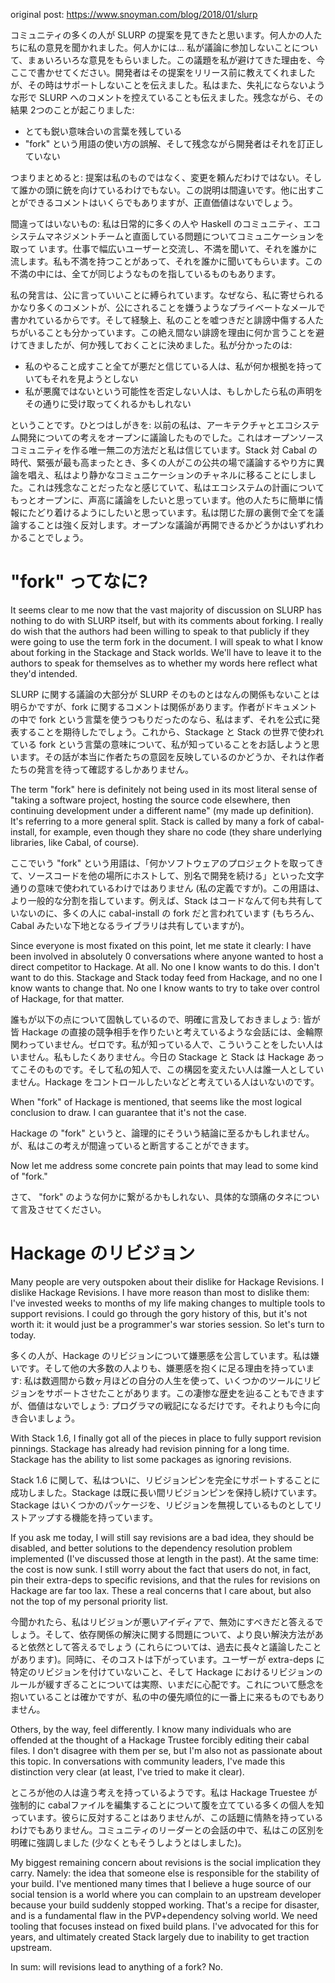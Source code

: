 original post: https://www.snoyman.com/blog/2018/01/slurp

コミュニティの多くの人が SLURP の提案を見てきたと思います。何人かの人たちに私の意見を聞かれました。何人かには... 私が議論に参加しないことについて、まぁいろいろな意見をもらいました。この議題を私が避けてきた理由を、今ここで書かせてください。開発者はその提案をリリース前に教えてくれましたが、その時はサポートしないことを伝えました。私はまた、失礼にならないような形で SLURP へのコメントを控えていることも伝えました。残念ながら、その結果 2つのことが起こりました:

* とても鋭い意味合いの言葉を残している
* "fork" という用語の使い方の誤解、そして残念ながら開発者はそれを訂正していない

つまりまとめると: 提案は私のものではなく、変更を頼んだわけではない。そして誰かの頭に銃を向けているわけでもない。この説明は間違いです。他に出すことができるコメントはいくらでもありますが、正直価値はないでしょう。

間違ってはいないもの: 私は日常的に多くの人や Haskell のコミュニティ、エコシステムマネジメントチームと直面している問題についてコミュニケーションを取って
います。仕事で幅広いユーザーと交流し、不満を聞いて、それを誰かに流します。私も不満を持つことがあって、それを誰かに聞いてもらいます。この不満の中には、全てが同じようなものを指しているものもあります。

私の発言は、公に言っていいことに縛られています。なぜなら、私に寄せられるかなり多くのコメントが、公にされることを嫌うようなプライベートなメールで書かれているからです。そして経験上、私のことを嘘つきだと誹謗中傷する人たちがいることも分かっています。この絶え間ない誹謗を理由に何か言うことを避けてきましたが、何か残しておくことに決めました。私が分かったのは:

* 私のやること成すこと全てが悪だと信じている人は、私が何か根拠を持っていてもそれを見ようとしない
* 私が悪魔ではないという可能性を否定しない人は、もしかしたら私の声明をその通りに受け取ってくれるかもしれない

ということです。ひとつはしがきを: 以前の私は、アーキテクチャとエコシステム開発についての考えをオープンに議論したものでした。これはオープンソースコミュニティを作る唯一無二の方法だと私は信じています。Stack 対 Cabal の時代、緊張が最も高まったとき、多くの人がこの公共の場で議論するやり方に異論を唱え、私はより静かなコミュニケーションのチャネルに移ることにしました。これは残念なことだったなと感じていて、私はエコシステムの計画についてもっとオープンに、声高に議論をしたいと思っています。他の人たちに簡単に情報にたどり着けるようにしたいと思っています。私は閉じた扉の裏側で全てを議論することは強く反対します。オープンな議論が再開できるかどうかはいずれわかることでしょう。

# "fork" ってなに?
It seems clear to me now that the vast majority of discussion on SLURP has nothing to do with SLURP itself, but with its comments about forking. I really do wish that the authors had been willing to speak to that publicly if they were going to use the term fork in the document. I will speak to what I know about forking in the Stackage and Stack worlds. We'll have to leave it to the authors to speak for themselves as to whether my words here reflect what they'd intended.

SLURP に関する議論の大部分が SLURP そのものとはなんの関係もないことは明らかですが、fork に関するコメントは関係があります。作者がドキュメントの中で fork という言葉を使うつもりだったのなら、私はまず、それを公式に発表することを期待したでしょう。これから、Stackage と Stack の世界で使われている fork という言葉の意味について、私が知っていることをお話しようと思います。その話が本当に作者たちの意図を反映しているのかどうか、それは作者たちの発言を待って確認するしかありません。

The term "fork" here is definitely not being used in its most literal sense of "taking a software project, hosting the source code elsewhere, then continuing development under a different name" (my made up definition). It's referring to a more general split. Stack is called by many a fork of cabal-install, for example, even though they share no code (they share underlying libraries, like Cabal, of course).

ここでいう "fork" という用語は、「何かソフトウェアのプロジェクトを取ってきて、ソースコードを他の場所にホストして、別名で開発を続ける」といった文字通りの意味で使われているわけではありません (私の定義ですが)。この用語は、より一般的な分割を指しています。例えば、Stack はコードなんて何も共有していないのに、多くの人に cabal-install の fork だと言われています (もちろん、Cabal みたいな下地となるライブラリは共有していますが)。

Since everyone is most fixated on this point, let me state it clearly: I have been involved in absolutely 0 conversations where anyone wanted to host a direct competitor to Hackage. At all. No one I know wants to do this. I don't want to do this. Stackage and Stack today feed from Hackage, and no one I know wants to change that. No one I know wants to try to take over control of Hackage, for that matter.

誰もが以下の点について固執しているので、明確に言及しておきましょう: 皆が皆 Hackage の直接の競争相手を作りたいと考えているような会話には、金輪際関わっていません。ゼロです。私が知っている人で、こういうことをしたい人はいません。私もしたくありません。今日の Stackage と Stack は Hackage あってこそのものです。そして私の知人で、この構図を変えたい人は誰一人としていません。Hackage をコントロールしたいなどと考えている人はいないのです。

When "fork" of Hackage is mentioned, that seems like the most logical conclusion to draw. I can guarantee that it's not the case.

Hackage の "fork" というと、論理的にそういう結論に至るかもしれません。が、私はこの考えが間違っていると断言することができます。

Now let me address some concrete pain points that may lead to some kind of "fork."

さて、 "fork" のような何かに繋がるかもしれない、具体的な頭痛のタネについて言及させてください。

# Hackage のリビジョン
Many people are very outspoken about their dislike for Hackage Revisions. I dislike Hackage Revisions. I have more reason than most to dislike them: I've invested weeks to months of my life making changes to multiple tools to support revisions. I could go through the gory history of this, but it's not worth it: it would just be a programmer's war stories session. So let's turn to today.

多くの人が、Hackage のリビジョンについて嫌悪感を公言しています。私は嫌いです。そして他の大多数の人よりも、嫌悪感を抱くに足る理由を持っています: 私は数週間から数ヶ月ほどの自分の人生を使って、いくつかのツールにリビジョンをサポートさせたことがあります。この凄惨な歴史を辿ることもできますが、価値はないでしょう: プログラマの戦記になるだけです。それよりも今に向き合いましょう。

With Stack 1.6, I finally got all of the pieces in place to fully support revision pinnings. Stackage has already had revision pinning for a long time. Stackage has the ability to list some packages as ignoring revisions.

Stack 1.6 に関して、私はついに、リビジョンピンを完全にサポートすることに成功しました。Stackage は既に長い間リビジョンピンを保持し続けています。Stackage はいくつかのパッケージを、リビジョンを無視しているものとしてリストアップする機能を持っています。

If you ask me today, I will still say revisions are a bad idea, they should be disabled, and better solutions to the dependency resolution problem implemented (I've discussed those at length in the past). At the same time: the cost is now sunk. I still worry about the fact that users do not, in fact, pin their extra-deps to specific revisions, and that the rules for revisions on Hackage are far too lax. These a real concerns that I care about, but also not the top of my personal priority list.

今聞かれたら、私はリビジョンが悪いアイディアで、無効にすべきだと答えるでしょう。そして、依存関係の解決に関する問題について、より良い解決方法があると依然として答えるでしょう (これらについては、過去に長々と議論したことがあります)。同時に、そのコストは下がっています。ユーザーが extra-deps に特定のリビジョンを付けていないこと、そして Hackage におけるリビジョンのルールが緩すぎることについては実際、いまだに心配です。これについて懸念を抱いていることは確かですが、私の中の優先順位的に一番上に来るものでもありません。

Others, by the way, feel differently. I know many individuals who are offended at the thought of a Hackage Trustee forcibly editing their cabal files. I don't disagree with them per se, but I'm also not as passionate about this topic. In conversations with community leaders, I've made this distinction very clear (at least, I've tried to make it clear).

ところが他の人は違う考えを持っているようです。私は Hackage Truestee が強制的に cabalファイルを編集することについて腹を立てている多くの個人を知っています。彼らに反対することはありませんが、この話題に情熱を持っているわけでもありません。コミュニティのリーダーとの会話の中で、私はこの区別を明確に強調しました (少なくともそうしようとはしました)。

My biggest remaining concern about revisions is the social implication they carry. Namely: the idea that someone else is responsible for the stability of your build. I've mentioned many times that I believe a huge source of our social tension is a world where you can complain to an upstream developer because your build suddenly stopped working. That's a recipe for disaster, and is a fundamental flaw in the PVP+dependency solving world. We need tooling that focuses instead on fixed build plans. I've advocated for this for years, and ultimately created Stack largely due to inability to get traction upstream.

In sum: will revisions lead to anything of a fork? No.

